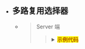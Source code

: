 

- ## 多路复用选择器

    - > Server 端
        >> <details>
        >> <summary><mark><font color=darkred>示例代码</font></mark></summary>
        >> 
        >>      public static void main(String[] args) throws IOException {
        >>          ServerSocketChannel ssc = ServerSocketChannel.open();
        >>          
        >>          ssc.bind(new InetSocketAddress(8090));
        >>          
        >>          ssc.configureBlocking(false);   // 设置非阻塞
        >>          
        >>          Selector selc = Selector.open();    // 创建选择器
        >>          
        >>          ssc.register(selc, SelectionKey.OP_ACCEPT); // 注册监听事件
        >>          
        >>          while (true) {
        >>              selc.select();  // 阻塞事件的发生
        >>              // 获取所有已发生的监听事件
        >>              Set<SelectionKey> keys = selc.selectedKeys();   
        >>              Iterator<SelectionKey> iter = keys.iterator();
        >>              while (iter.hasNext()) {
        >>                  SelectionKey key = iter.next();
        >>                  
        >>                  if (key.isAcceptable()) {
        >>                      ServerSocketChannel sscx = (ServerSocketChannel) key.channel();
        >>                      SocketChannel sc = sscx.accept();
        >>                      sc.configureBlocking(false);
        >>                      sc.register(selc, SelectionKey.OP_READ | SelectionKey.OP_WRITE);
        >>                  }
        >>                  
        >>                  if (key.isReadable()) {
        >>                      SocketChannel sc = (SocketChannel) key.channel();
        >>                      ByteBuffer buffer = ByteBuffer.allocate(1024);
        >>                      sc.read(buffer);
        >>                  }
        >>                  
        >>                  if (key.isWritable()) {
        >>                      
        >>                  }
        >>                  
        >>                  iter.remove();  // 事件处理完成之后需要将其从队列中移除,不然系统 会认为你还没有处理此事件
        >>              }
        >>          }
        >>      }
        >> </details>


